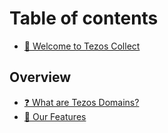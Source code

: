 # Table of contents

* [👋 Welcome to Tezos Collect](README.md)

## Overview

* [❓ What are Tezos Domains?](overview/what-are-tezos-domains.md)
* [🥇 Our Features](overview/our-features.md)
